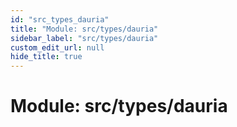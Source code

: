 ```yaml
---
id: "src_types_dauria"
title: "Module: src/types/dauria"
sidebar_label: "src/types/dauria"
custom_edit_url: null
hide_title: true
---
```


# Module: src/types/dauria
